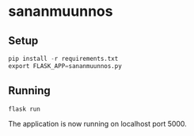 # sananmuunnos

## Setup
```python
pip install -r requirements.txt
export FLASK_APP=sananmuunnos.py
```

## Running
```
flask run
```

The application is now running on localhost port 5000.
